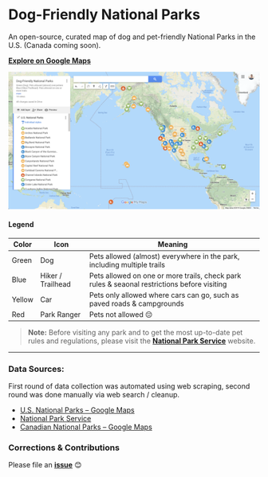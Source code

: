 # Dog-Friendly National Parks

An open-source, curated map of dog and pet-friendly National Parks in the U.S. (Canada coming soon).

[**Explore on Google Maps**](https://www.google.com/maps/d/u/0/viewer?hl=en&hl=en&mid=1VlDRkZvlXqDfDejOaqFZlnG_fvM5rcxw)

[![Dog-Friendly National Parks Map](dog-friendly-national-parks-map.png)](https://www.google.com/maps/d/u/0/viewer?hl=en&hl=en&mid=1VlDRkZvlXqDfDejOaqFZlnG_fvM5rcxw)

#### Legend

| Color | Icon | Meaning |
|---|---|---|
| Green | Dog| Pets allowed (almost) everywhere in the park, including multiple trails|
| Blue | Hiker / Trailhead | Pets allowed on one or more trails, check park rules & seaonal restrictions before visiting |
| Yellow | Car | Pets only allowed where cars can go, such as paved roads & campgrounds |
| Red | Park Ranger | Pets not allowed 😔 |

> **Note:** Before visiting any park and to get the most up-to-date pet rules and regulations, please visit the [**National Park Service**](https://www.nps.gov/learnandexplore/index.htm) website.

---

### Data Sources:

First round of data collection was automated using web scraping, second round was done manually via web search / cleanup.

* [U.S. National Parks – Google Maps](https://www.google.com/maps/d/u/0/viewer?mid=1US8kt_OlYMffR1KaaEvaqkhYUrs)
* [National Park Service](https://www.nps.gov/learnandexplore/index.htm)
* [Canadian National Parks – Google Maps](https://www.google.com/maps/d/u/0/viewer?mid=1H8BMnOw1YWxq2Tl6Slvos-HqqdU)

### Corrections & Contributions

Please file an [**issue**](https://github.com/kevinschaich/dog-friendly-national-parks/issues) 😊
